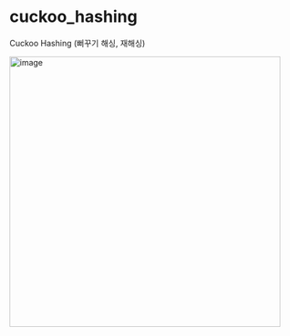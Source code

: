 # cuckoo_hashing

Cuckoo Hashing (뻐꾸기 해싱, 재해싱)

<img width="475" alt="image" src="https://user-images.githubusercontent.com/63542346/176980999-da563edc-8136-456a-8039-771c128fffb1.png">
